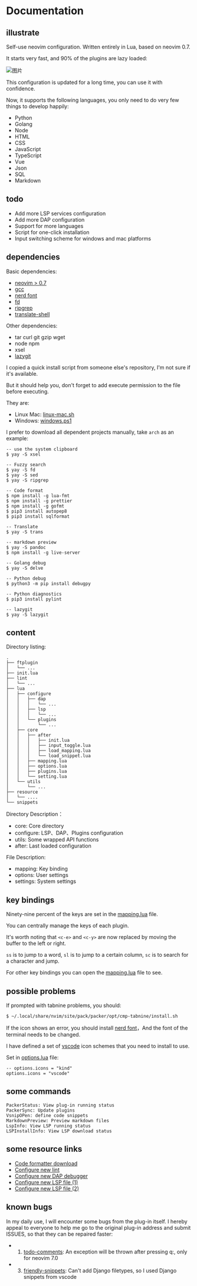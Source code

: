 # Documentation

## illustrate

Self-use neovim configuration. Written entirely in Lua, based on neovim 0.7.

It starts very fast, and 90% of the plugins are lazy loaded:

![图片](https://user-images.githubusercontent.com/81478335/160888684-419daafc-bdcd-48fd-af49-74950ebc0d21.png)

This configuration is updated for a long time, you can use it with confidence.

Now, it supports the following languages, you only need to do very few things to develop happily:

- Python
- Golang
- Node
- HTML
- CSS
- JavaScript
- TypeScript
- Vue
- Json
- SQL
- Markdown

## todo

- Add more LSP services configuration
- Add more DAP configuration
- Support for more languages
- Script for one-click installation
- Input switching scheme for windows and mac platforms

## dependencies

Basic dependencies:

- [neovim > 0.7](https://github.com/neovim/neovim)
- [gcc](https://gcc.gnu.org/)
- [nerd font](https://link.zhihu.com/?target=https%3A//www.nerdfonts.com/)
- [fd](https://link.zhihu.com/?target=https%3A//github.com/sharkdp/fd)
- [ripgrep](https://github.com/BurntSushi/ripgrep)
- [translate-shell](https://github.com/soimort/translate-shell)

Other dependencies:

- tar curl git gzip wget
- node npm
- xsel
- [lazygit](https://github.com/jesseduffield/lazygit)

I copied a quick install script from someone else's repository, I'm not sure if it's available.

But it should help you, don't forget to add execute permission to the file before executing.

They are:

- Linux Mac: [linux-mac.sh](./resource/linux-mac.sh)
- Windows: [windows.ps1](./resource/windows.ps1)

I prefer to download all dependent projects manually, take `arch` as an example:

```
-- use the system clipboard
$ yay -S xsel

-- Fuzzy search
$ yay -S fd
$ yay -S sed
$ yay -S ripgrep

-- Code format
$ npm install -g lua-fmt
$ npm install -g prettier
$ npm install -g gofmt
$ pip3 install autopep8
$ pip3 install sqlformat

-- Translate
$ yay -S trans

-- markdown preview
$ yay -S pandoc
$ npm install -g live-server

-- Golang debug
$ yay -S delve

-- Python debug
$ python3 -m pip install debugpy

-- Python diagnostics
$ pip3 install pylint

-- lazygit
$ yay -S lazygit
```

## content

Directory listing:

```
.
├── ftplugin
│   └── ...
├── init.lua
├── lint
│   └── ...
├── lua
│   ├── configure
│   │   ├── dap
│   │   │   └── ...
│   │   ├── lsp
│   │   │   └── ...
│   │   └── plugins
│   │       └── ...
│   ├── core
│   │   ├── after
│   │   │   ├── init.lua
│   │   │   ├── input_toggle.lua
│   │   │   ├── load_mapping.lua
│   │   │   └── load_snippet.lua
│   │   ├── mapping.lua
│   │   ├── options.lua
│   │   ├── plugins.lua
│   │   └── setting.lua
│   └── utils
│       └── ...
├── resource
│   └── ....
└── snippets
```

Directory Description：

- core: Core directory
- configure: LSP、DAP、Plugins configuration
- utils: Some wrapped API functions
- after: Last loaded configuration

File Description:

- mapping: Key binding
- options: User settings
- settings: System settings

## key bindings

Ninety-nine percent of the keys are set in the [mapping.lua](./lua/core/mapping.lua) file.

You can centrally manage the keys of each plugin.

It's worth noting that `<c-e>` and `<c-y>` are now replaced by moving the buffer to the left or right.

`ss` is to jump to a word, `sl` is to jump to a certain column, `sc` is to search for a character and jump.

For other key bindings you can open the [mapping.lua](./lua/core/mapping.lua) file to see.

## possible problems

If prompted with tabnine problems, you should:

```
$ ~/.local/share/nvim/site/pack/packer/opt/cmp-tabnine/install.sh
```

If the icon shows an error, you should install [nerd font](https://link.zhihu.com/?target=https%3A//www.nerdfonts.com/)，And the font of the terminal needs to be changed.

I have defined a set of [vscode](https://github.com/microsoft/vscode-codicons/raw/main/dist/codicon.ttf) icon schemes that you need to install to use.

Set in [options.lua](./lua/core/options.lua) file:

```
-- options.icons = "kind"
options.icons = "vscode"
```

## some commands

```
PackerStatus: View plug-in running status
PackerSync: Update plugins
VsnipOPen: define code snippets
MarkdownPreview: Preview markdown files
LspInfo: View LSP running status
LSPInstallInfo: View LSP download status
```

## some resource links

- [Code formatter download](https://github.com/sbdchd/neoformat#supported-filetypes)
- [Configure new lint](https://github.com/mfussenegger/nvim-lint)
- [Configure new DAP debugger](https://github.com/mfussenegger/nvim-dap/wiki/Debug-Adapter-installation)
- [Configure new LSP file (1)](https://github.com/williamboman/nvim-lsp-installer#available-lsps)
- [Configure new LSP file (2)](https://github.com/neovim/nvim-lspconfig/blob/master/doc/server_configurations.md)

## known bugs

In my daily use, I will encounter some bugs from the plug-in itself. I hereby appeal to everyone to help me go to the original plug-in address and submit ISSUES, so that they can be repaired faster:

- 1. [todo-comments](https://github.com/folke/todo-comments.nvim): An exception will be thrown after pressing q:, only for neovim 7.0
- 3. [friendly-snippets](https://github.com/rafamadriz/friendly-snippets): Can't add Django filetypes, so I used Django snippets from vscode
